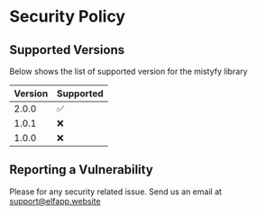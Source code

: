 # Security Policy

## Supported Versions

Below shows the list of supported version for the mistyfy library

| Version | Supported          |
| ------- | ------------------ |
| 2.0.0   | :white_check_mark: |
| 1.0.1   | :x:                |
| 1.0.0   | :x:                |

## Reporting a Vulnerability

Please for any security related issue. Send us an email at support@elfapp.website
